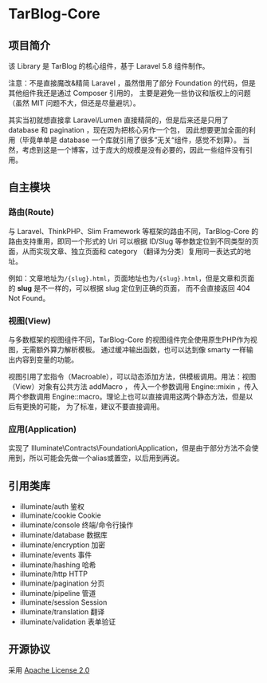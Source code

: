 # TarBlog-Core
## 项目简介
该 Library 是 TarBlog 的核心组件，基于 Laravel 5.8 组件制作。

注意：不是直接魔改&精简 Laravel ，虽然借用了部分 Foundation 的代码，但是其他组件我还是通过 Composer 引用的，
主要是避免一些协议和版权上的问题（虽然 MIT 问题不大，但还是尽量避坑）。

其实当初就想直接拿 Laravel/Lumen 直接精简的，但是后来还是只用了 database 和 pagination ，现在因为把核心另作一个包，
因此想要更加全面的利用（毕竟单单是 database 一个库就引用了很多”无关“组件，感觉不划算）。
当然，考虑到这是一个博客，过于庞大的规模是没有必要的，因此一些组件没有引用。

## 自主模块
### 路由(Route)
与 Laravel、ThinkPHP、Slim Framework 等框架的路由不同，TarBlog-Core 的路由支持重用，即同一个形式的 Uri 可以根据 ID/Slug
等参数定位到不同类型的页面，从而实现文章、独立页面和 category （翻译为分类）复用同一表达式的地址。

例如：文章地址为`/{slug}.html`，页面地址也为`/{slug}.html`，但是文章和页面的 **slug** 是不一样的，可以根据 slug 定位到正确的页面，
而不会直接返回 404 Not Found。

### 视图(View)
与多数框架的视图组件不同，TarBlog-Core 的视图组件完全使用原生PHP作为视图，无需额外算力解析模板。
通过缓冲输出函数，也可以达到像 smarty 一样输出内容到变量的功能。

视图引用了宏指令（Macroable），可以动态添加方法，供模板调用。用法：视图（View）对象有公共方法 addMacro ，
传入一个参数调用 Engine::mixin ，传入两个参数调用 Engine::macro。理论上也可以直接调用这两个静态方法，但是以后有更换的可能，
为了标准，建议不要直接调用。

### 应用(Application)
实现了 Illuminate\Contracts\Foundation\Application，但是由于部分方法不会使用到，所以可能会先做一个alias或置空，以后用到再说。

## 引用类库
* illuminate/auth 鉴权
* illuminate/cookie Cookie
* illuminate/console 终端/命令行操作
* illuminate/database 数据库
* illuminate/encryption 加密
* illuminate/events 事件
* illuminate/hashing 哈希
* illuminate/http HTTP
* illuminate/pagination 分页
* illuminate/pipeline 管道
* illuminate/session Session
* illuminate/translation 翻译
* illuminate/validation 表单验证

## 开源协议

采用 [Apache License 2.0](LICENSE)